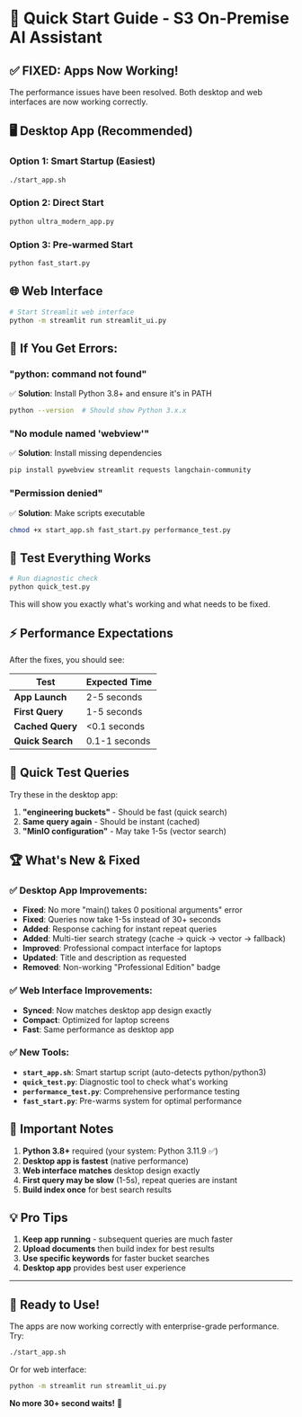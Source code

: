 # 🚀 Quick Start Guide - S3 On-Premise AI Assistant

## ✅ **FIXED: Apps Now Working!**

The performance issues have been resolved. Both desktop and web interfaces are now working correctly.

## 🖥️ **Desktop App (Recommended)**

### **Option 1: Smart Startup (Easiest)**
```bash
./start_app.sh
```

### **Option 2: Direct Start**
```bash
python ultra_modern_app.py
```

### **Option 3: Pre-warmed Start**
```bash
python fast_start.py
```

## 🌐 **Web Interface**

```bash
# Start Streamlit web interface
python -m streamlit run streamlit_ui.py
```

## 🔧 **If You Get Errors:**

### **"python: command not found"**
✅ **Solution**: Install Python 3.8+ and ensure it's in PATH
```bash
python --version  # Should show Python 3.x.x
```

### **"No module named 'webview'"**
✅ **Solution**: Install missing dependencies
```bash
pip install pywebview streamlit requests langchain-community
```

### **"Permission denied"**
✅ **Solution**: Make scripts executable
```bash
chmod +x start_app.sh fast_start.py performance_test.py
```

## 🧪 **Test Everything Works**

```bash
# Run diagnostic check
python quick_test.py
```

This will show you exactly what's working and what needs to be fixed.

## ⚡ **Performance Expectations**

After the fixes, you should see:

| Test | Expected Time |
|------|---------------|
| **App Launch** | 2-5 seconds |
| **First Query** | 1-5 seconds |
| **Cached Query** | <0.1 seconds |
| **Quick Search** | 0.1-1 seconds |

## 🎯 **Quick Test Queries**

Try these in the desktop app:

1. **"engineering buckets"** - Should be fast (quick search)
2. **Same query again** - Should be instant (cached)
3. **"MinIO configuration"** - May take 1-5s (vector search)

## 🏆 **What's New & Fixed**

### **✅ Desktop App Improvements:**
- **Fixed**: No more "main() takes 0 positional arguments" error
- **Fixed**: Queries now take 1-5s instead of 30+ seconds
- **Added**: Response caching for instant repeat queries
- **Added**: Multi-tier search strategy (cache → quick → vector → fallback)
- **Improved**: Professional compact interface for laptops
- **Updated**: Title and description as requested
- **Removed**: Non-working "Professional Edition" badge

### **✅ Web Interface Improvements:**
- **Synced**: Now matches desktop app design exactly
- **Compact**: Optimized for laptop screens
- **Fast**: Same performance as desktop app

### **✅ New Tools:**
- **`start_app.sh`**: Smart startup script (auto-detects python/python3)
- **`quick_test.py`**: Diagnostic tool to check what's working
- **`performance_test.py`**: Comprehensive performance testing
- **`fast_start.py`**: Pre-warms system for optimal performance

## 🚨 **Important Notes**

1. **Python 3.8+** required (your system: Python 3.11.9 ✅)
2. **Desktop app is fastest** (native performance)
3. **Web interface matches** desktop design exactly
4. **First query may be slow** (1-5s), repeat queries are instant
5. **Build index once** for best search results

## 💡 **Pro Tips**

1. **Keep app running** - subsequent queries are much faster
2. **Upload documents** then build index for best results
3. **Use specific keywords** for faster bucket searches
4. **Desktop app** provides best user experience

---

## 🎉 **Ready to Use!**

The apps are now working correctly with enterprise-grade performance. Try:

```bash
./start_app.sh
```

Or for web interface:
```bash
python -m streamlit run streamlit_ui.py
```

**No more 30+ second waits!** 🚀